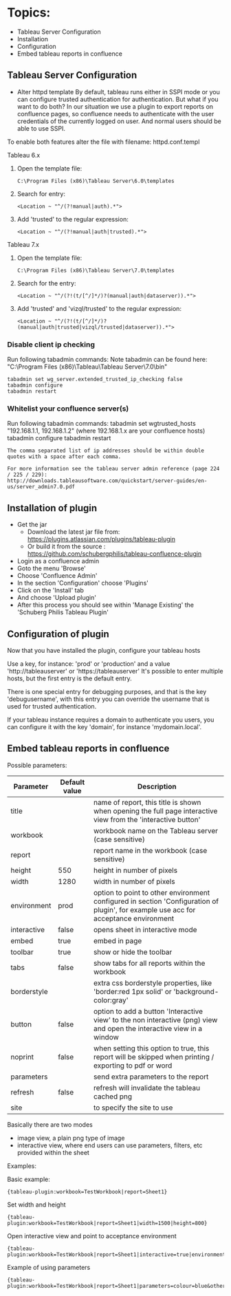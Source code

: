 # Topics:
* Tableau Server Configuration
* Installation
* Configuration
* Embed tableau reports in confluence

## Tableau Server Configuration
* Alter httpd template
By default, tableau runs either in SSPI mode or you can configure trusted authentication for authentication. But what if you want to do both?
In our situation we use a plugin to export reports on confluence pages, so confluence needs to authenticate with the user credentials of the currently logged on user. And normal users should be able to use SSPI.

To enable both features alter the file with filename: httpd.conf.templ

Tableau 6.x

1. Open the template file:

    ```C:\Program Files (x86)\Tableau Server\6.0\templates```

2. Search for entry:

    ```<Location ~ "^/(?!manual|auth).*">```

3. Add 'trusted' to the regular expression:

    ```<Location ~ "^/(?!manual|auth|trusted).*">```

Tableau 7.x

1. Open the template file:

    ```C:\Program Files (x86)\Tableau Server\7.0\templates```

2. Search for the entry:

    ```<Location ~ "^/(?!(t/[^/]*/)?(manual|auth|dataserver)).*">```

3. Add 'trusted' and 'vizql/trusted' to the regular expression:

    ```<Location ~ "^/(?!(t/[^/]*/)?(manual|auth|trusted|vizql/trusted|dataserver)).*">```

### Disable client ip checking
Run following tabadmin commands:
Note tabadmin can be found here: "C:\Program Files (x86)\Tableau\Tableau Server\7.0\bin"

	tabadmin set wg_server.extended_trusted_ip_checking false
	tabadmin configure
	tabadmin restart

### Whitelist your confluence server(s)
Run following tabadmin commands:
    tabadmin set wgtrusted_hosts "192.168.1.1, 192.168.1.2" (where 192.168.1.x are your confluence hosts)
    tabadmin configure
    tabadmin restart

	The comma separated list of ip addresses should be within double quotes with a space after each comma.

	For more information see the tableau server admin reference (page 224 / 225 / 229):
	http://downloads.tableausoftware.com/quickstart/server-guides/en-us/server_admin7.0.pdf

## Installation of plugin
* Get the jar
    * Download the latest jar file from: https://plugins.atlassian.com/plugins/tableau-plugin
	* Or build it from the source : https://github.com/schubergphilis/tableau-confluence-plugin
* Login as a confluence admin
* Goto the menu 'Browse'
* Choose 'Confluence Admin'
* In the section 'Configuration' choose 'Plugins'
* Click on the 'Install' tab
* And choose 'Upload plugin'
* After this process you should see within 'Manage Existing' the 'Schuberg Philis Tableau Plugin'

## Configuration of plugin
Now that you have installed the plugin, configure your tableau hosts

Use a key, for instance: 'prod' or 'production' and a value 'http://tableauserver' or 'https://tableauserver'
It's possible to enter multiple hosts, but the first entry is the default entry.

There is one special entry for debugging purposes, and that is the key 'debugusername', with this entry you can override the username that is used for trusted authentication.

If your tableau instance requires a domain to authenticate you users, you can configure it with the key 'domain', for instance 'mydomain.local'.

## Embed tableau reports in confluence

Possible parameters:

| Parameter   | Default value | Description                           |
| ----------- | ------------- | ------------------------------------- |
| title       |               | name of report, this title is shown when opening the full page interactive view from the 'interactive button' |
| workbook    |               | workbook name on the Tableau server (case sensitive) |
| report      |               | report name in the workbook (case sensitive) |
| height      | 550           | height in number of pixels |
| width       | 1280          | width in number of pixels |
| environment | prod          | option to point to other environment configured in section 'Configuration of plugin', for example use acc for acceptance environment |
| interactive | false         | opens sheet in interactive mode |
| embed       | true          | embed in page |
| toolbar     | true          | show or hide the toolbar |
| tabs        | false         | show tabs for all reports within the workbook |
| borderstyle |               | extra css borderstyle properties, like 'border:red 1px solid' or 'background-color:gray' |
| button      | false         | option to add a button 'Interactive view' to the non interactive (png) view and open the interactive view in a window |
| noprint     | false         | when setting this option to true, this report will be skipped when printing / exporting to pdf or word |
| parameters  |               | send extra parameters to the report |
| refresh     | false         | refresh will invalidate the tableau cached png |
| site        |               | to specify the site to use |

Basically there are two modes
* image view, a plain png type of image
* interactive view, where end users can use parameters, filters, etc provided within the sheet

Examples:

Basic example:

    {tableau-plugin:workbook=TestWorkbook|report=Sheet1}

Set width and height

    {tableau-plugin:workbook=TestWorkbook|report=Sheet1|width=1500|height=800}

Open interactive view and point to acceptance environment

    {tableau-plugin:workbook=TestWorkbook|report=Sheet1|interactive=true|environment=acc}

Example of using parameters

    {tableau-plugin:workbook=TestWorkbook|report=Sheet1|parameters=colour=blue&othervalue=100}
